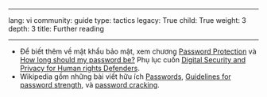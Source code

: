 

---

lang: vi
community: guide
type: tactics
legacy: True
child: True
weight: 3
depth: 3
title: Further reading

---

- Để biết thêm về mật khẩu bảo mật, xem chương [Password Protection](http://www.frontlinedefenders.org/manual/en/esecman/chapter2_2.html) và [How long should my password be?](http://www.frontlinedefenders.org/manual/en/esecman/appendix_d.html) Phụ lục cuốn  [Digital Security and Privacy for Human rights Defenders](http://www.frontlinedefenders.org/manual/en/esecman).
- Wikipedia gồm những bài viết hữu ích [Passwords](http://en.wikipedia.org/wiki/Password), [Guidelines for password strength](http://en.wikipedia.org/wiki/Password_strength), và [password cracking](http://en.wikipedia.org/wiki/Password_cracking).


